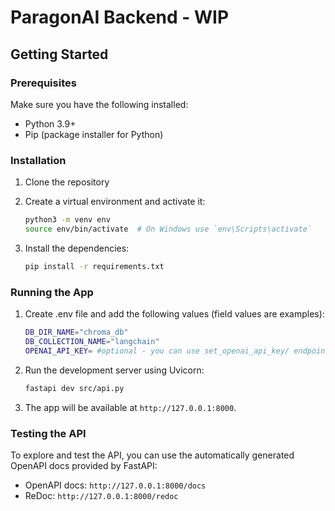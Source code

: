 # ParagonAI Backend - WIP

## Getting Started

### Prerequisites
Make sure you have the following installed:
- Python 3.9+
- Pip (package installer for Python)
  
### Installation

1. Clone the repository

2. Create a virtual environment and activate it:
    ```bash
    python3 -m venv env
    source env/bin/activate  # On Windows use `env\Scripts\activate`
    ```

3. Install the dependencies:
    ```bash
    pip install -r requirements.txt
    ```

### Running the App

1. Create .env file and add the following values (field values are examples):
    ```bash
    DB_DIR_NAME="chroma_db"
    DB_COLLECTION_NAME="langchain"
    OPENAI_API_KEY= #optional - you can use set_openai_api_key/ endpoint to set it or this env veriable
    ```

2. Run the development server using Uvicorn:
    ```bash
    fastapi dev src/api.py
    ```

3. The app will be available at `http://127.0.0.1:8000`.

### Testing the API

To explore and test the API, you can use the automatically generated OpenAPI docs provided by FastAPI:
- OpenAPI docs: `http://127.0.0.1:8000/docs`
- ReDoc: `http://127.0.0.1:8000/redoc`
